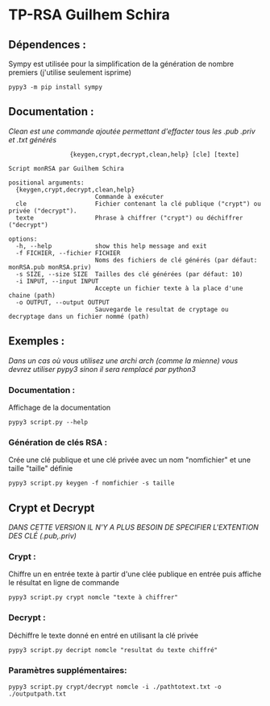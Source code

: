 # TP-RSA Guilhem Schira

## Dépendences :
Sympy est utilisée pour la simplification de la génération de nombre premiers (j'utilise seulement isprime)
```
pypy3 -m pip install sympy
```

## Documentation :
*Clean est une commande ajoutée permettant d'effacter tous les .pub .priv et .txt générés*
```usage: rsagen.py [-h] [-f FICHIER] [-s SIZE] [-i INPUT] [-o OUTPUT]
                 {keygen,crypt,decrypt,clean,help} [cle] [texte]

Script monRSA par Guilhem Schira

positional arguments:
  {keygen,crypt,decrypt,clean,help}
                        Commande à exécuter
  cle                   Fichier contenant la clé publique ("crypt") ou privée ("decrypt").
  texte                 Phrase à chiffrer ("crypt") ou déchiffrer ("decrypt")

options:
  -h, --help            show this help message and exit
  -f FICHIER, --fichier FICHIER
                        Noms des fichiers de clé générés (par défaut: monRSA.pub monRSA.priv)
  -s SIZE, --size SIZE  Tailles des clé générées (par défaut: 10)
  -i INPUT, --input INPUT
                        Accepte un fichier texte à la place d'une chaine (path)
  -o OUTPUT, --output OUTPUT
                        Sauvegarde le resultat de cryptage ou decryptage dans un fichier nommé (path)
```

## Exemples :
*Dans un cas où vous utilisez une archi arch (comme la mienne) vous devrez utiliser pypy3 sinon il sera remplacé par python3*

### Documentation :
Affichage de la documentation
```console
pypy3 script.py --help
```

### Génération de clés RSA :
Crée une clé publique et une clé privée avec un nom "nomfichier" et une taille "taille" définie
```console
pypy3 script.py keygen -f nomfichier -s taille
```
## Crypt et Decrypt
*DANS CETTE VERSION IL N'Y A PLUS BESOIN DE SPECIFIER L'EXTENTION DES CLÉ (.pub,.priv)*
### Crypt :
Chiffre un en entrée texte à partir d'une clée publique en entrée puis affiche le résultat en ligne de commande
```console
pypy3 script.py crypt nomcle "texte à chiffrer"
```
### Decrypt :
Déchiffre le texte donné en entré en utilisant la clé privée
```console
pypy3 script.py decript nomcle "resultat du texte chiffré"
```
### Paramètres supplémentaires:
```console
pypy3 script.py crypt/decrypt nomcle -i ./pathtotext.txt -o ./outputpath.txt
```